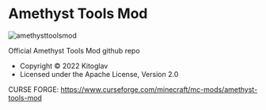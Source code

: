 # Amethyst Tools Mod
![amethysttoolsmod](https://user-images.githubusercontent.com/34419087/150676664-090e29fc-6adb-487d-bed4-444f81e410a5.png)

Official Amethyst Tools Mod github repo
* Copyright © 2022 Kitoglav
* Licensed under the Apache License, Version 2.0

CURSE FORGE:
https://www.curseforge.com/minecraft/mc-mods/amethyst-tools-mod
